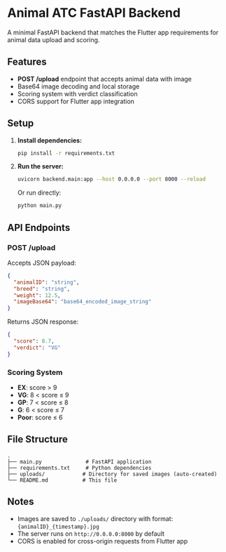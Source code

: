 # Animal ATC FastAPI Backend

A minimal FastAPI backend that matches the Flutter app requirements for animal data upload and scoring.

## Features

- **POST /upload** endpoint that accepts animal data with image
- Base64 image decoding and local storage
- Scoring system with verdict classification
- CORS support for Flutter app integration

## Setup

1. **Install dependencies:**
   ```bash
   pip install -r requirements.txt
   ```

2. **Run the server:**
   ```bash
   uvicorn backend.main:app --host 0.0.0.0 --port 8000 --reload
   ```

   Or run directly:
   ```bash
   python main.py
   ```

## API Endpoints

### POST /upload
Accepts JSON payload:
```json
{
  "animalID": "string",
  "breed": "string", 
  "weight": 12.5,
  "imageBase64": "base64_encoded_image_string"
}
```

Returns JSON response:
```json
{
  "score": 8.7,
  "verdict": "VG"
}
```

### Scoring System
- **EX**: score > 9
- **VG**: 8 < score ≤ 9  
- **GP**: 7 < score ≤ 8
- **G**: 6 < score ≤ 7
- **Poor**: score ≤ 6

## File Structure
```
.
├── main.py              # FastAPI application
├── requirements.txt     # Python dependencies
├── uploads/            # Directory for saved images (auto-created)
└── README.md           # This file
```

## Notes
- Images are saved to `./uploads/` directory with format: `{animalID}_{timestamp}.jpg`
- The server runs on `http://0.0.0.0:8000` by default
- CORS is enabled for cross-origin requests from Flutter app
